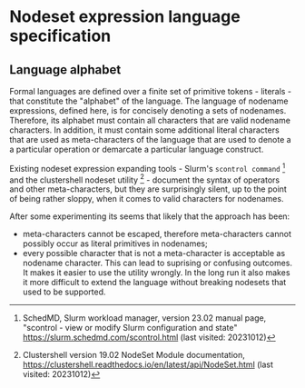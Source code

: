 # Nodeset expression language specification

## Language alphabet
Formal languages are defined over a finite set of primitive tokens - literals -
that constitute the "alphabet" of the language. The language of nodename
expressions, defined here, is for concisely denoting a sets of nodenames.
Therefore, its alphabet must contain all characters that are valid nodename
characters. In addition, it must contain some additional literal characters
that are used as meta-characters of the language that are used to denote a
a particular operation or demarcate a particular language construct.

Existing nodeset expression expanding tools - Slurm's ```scontrol command```
[^SCONTROL] and the clustershell nodeset utility [^NODESET] - document the
syntax of operators and other meta-characters, but they are surprisingly silent,
up to the point of being rather sloppy, when it comes to valid characters
for nodenames.

After some experimenting its seems that likely that the approach has been:
- meta-characters cannot be escaped, therefore meta-characters cannot possibly
  occur as literal primitives in nodenames;
- every possible character that is not a meta-character is acceptable as nodename
  character.
This can lead to suprising or confusing outcomes. It makes it easier to use the
utility wrongly. In the long run it also makes it more difficult to extend the
language without breaking nodesets that used to be supported.

 





[^SCONTROL]: SchedMD, Slurm workload manager, version 23.02 manual page,
"scontrol - view or modify Slurm configuration and state"
https://slurm.schedmd.com/scontrol.html (last visited: 20231012)

[^NODESET]: Clustershell version 19.02 NodeSet Module documentation,
https://clustershell.readthedocs.io/en/latest/api/NodeSet.html
(last visited: 20231012)


